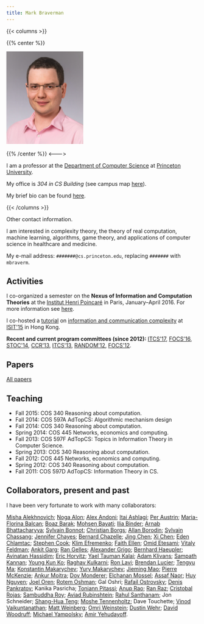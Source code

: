 ```yaml
---
title: Mark Braverman
---
```


<!-- markdownlint-capture -->
<!-- markdownlint-disable MD033 -->

<!-- markdownlint-restore -->

{{< columns >}} <!-- begin columns block -->

{{% center %}}

![Mark Braverman professional headshot, 2019](/media/Braverman-2019-small.png)

{{% /center %}}
<---> <!-- magic sparator, between columns -->


I am a professor at the [Department of Computer Science](https://www.cs.princeton.edu/)
at [Princeton University](https://www.princeton.edu/).

My office is *304 in CS Building* (see campus map
[here](https://etcweb.princeton.edu/pumap/#167)).

My brief bio can be found [here](/about/brief-bio/).

{{< /columns >}}



Other contact information.

I am interested in complexity theory, the theory of real computation, machine learning, algorithms, game theory, and applications of computer science in healthcare and medicine.

My e-mail address: `#######@cs.princeton.edu`, replacing `#######` with `mbraverm`.

## Activities
I co-organized a semester on the **Nexus of Information and Computation Theories**
at the [Institut Henri Poincaré](https://www.ihp.fr/en) in Paris, January–April 2016.
For more information see [here](https://csnexus.info/).

I co-hosted a [tutorial](https://www.isit2015.org/program/tutorials.html) on
[information and communication complexity](https://www.isit2015.org/resources/tutorials/T-AM-1.pdf)
at [ISIT'15](https://www.isit2015.org/) in Hong Kong.

**Recent and current program committees (since 2012):**
[ITCS'17](http://itcs-conf.org/itcs17/itcs17-info.html),
[FOCS'16](http://archive.dimacs.rutgers.edu/FOCS16/),
[STOC'14](http://www.columbia.edu/~cs2035/stoc/stoc2014/),
[CCR'13](http://ccr2013.mccme.ru/),
[ITCS'13](http://itcs2013.cs.berkeley.edu/),
[RANDOM'12](http://cui.unige.ch/tcs/random-approx/2012/),
[FOCS'12](http://ieee-focs.org/focs2012/).

## Papers
[All papers](/research/all-papers/)

## Teaching
- Fall 2015: COS 340 Reasoning about computation.
- Fall 2014: COS 597A AdTopCS: Algorithmic mechanism design
- Fall 2014: COS 340 Reasoning about computation.
- Spring 2014: COS 445 Networks, economics and computing.
- Fall 2013: COS 597F AdTopCS: Topics in Information Theory in Computer Science.
- Spring 2013: COS 340 Reasoning about computation.
- Fall 2012: COS 445 Networks, economics and computing.
- Spring 2012: COS 340 Reasoning about computation.
- Fall 2011: COS 597D AdTopCS: Information Theory in CS.

## Collaborators, present and past

I have been very fortunate to work with many collaborators:

[Misha Alekhnovich](https://www.math.ias.edu/~misha/);
[Noga Alon](https://www.tau.ac.il/~nogaa/);
[Alex Andoni](https://www.mit.edu/~andoni/);
[Itai Ashlagi](https://web.mit.edu/iashlagi/www/);
[Per Austrin](https://www.cs.toronto.edu/~austrin/);
[Maria-Florina Balcan](https://www.cc.gatech.edu/~ninamf/);
[Boaz Barak](https://www.boazbarak.org/);
[Mohsen Bayati](https://www.stanford.edu/~bayati/);
[Ilia Binder](https://www.math.toronto.edu/ilia/);
[Arnab Bhattacharyya](https://web.mit.edu/~abhatt/www/);
[Sylvain Bonnot](https://www.math.sunysb.edu/~bonnot/);
[Christian Borgs](https://research.microsoft.com/en-us/um/people/borgs/);
[Allan Borodin](https://www.cs.toronto.edu/~bor/);
[Sylvain Chassang](https://www.princeton.edu/~chassang/);
[Jennifer Chayes](https://research.microsoft.com/en-us/press/jchayes.aspx);
[Bernard Chazelle](https://www.cs.princeton.edu/~chazelle/);
[Jing Chen](https://people.csail.mit.edu/jingchen/);
[Xi Chen](https://www.cs.columbia.edu/~xichen/Homepage/Welcome.html);
[Eden Chlamtac](https://www.cs.princeton.edu/~chlamtac/);
[Stephen Cook](https://www.cs.toronto.edu/~sacook/);
[Klim Efremenko](https://www.ocf.berkeley.edu/~klimefre/);
[Faith Ellen](https://www.cs.toronto.edu/~faith/);
[Omid Etesami](https://algo.epfl.ch/~etesami/);
[Vitaly Feldman](https://www.almaden.ibm.com/cs/people/vitaly/);
[Ankit Garg](https://www.cs.princeton.edu/~garg/);
[Ran Gelles](https://www.cs.princeton.edu/~rgelles/);
[Alexander Grigo](https://www.math.toronto.edu/grigo/);
[Bernhard Haeupler](https://www.cs.cmu.edu/~haeupler/);
[Avinatan Hassidim](https://www2.lns.mit.edu/~avinatan/);
[Eric Horvitz](https://research.microsoft.com/en-us/um/people/horvitz/);
[Yael Tauman Kalai](https://research.microsoft.com/en-us/um/people/yael/);
[Adam Klivans](https://www.cs.utexas.edu/~klivans/);
[Sampath Kannan](https://www.cis.upenn.edu/~kannan/);
[Young Kun Ko](https://www.cs.princeton.edu/~yko/);
[Raghav Kulkarni](https://sites.google.com/site/kulraghav/);
[Ron Lavi](https://ie.technion.ac.il/~ronlavi/);
[Brendan Lucier](https://www.cs.toronto.edu/~blucier/);
[Tengyu Ma](https://www.cs.princeton.edu/~tengyu/);
[Konstantin Makarychev](https://www.cs.princeton.edu/~kmakaryc/);
[Yury Makarychev](https://ttic.uchicago.edu/~yury/);
[Jieming Mao](https://www.cs.princeton.edu/~jiemingm/);
[Pierre McKenzie](https://www.iro.umontreal.ca/~mckenzie/);
[Ankur Moitra](https://people.csail.mit.edu/moitra/);
[Dov Monderer](https://ie.technion.ac.il/Home/Users/dov0.html);
[Elchanan Mossel](https://www.stat.berkeley.edu/~mossel/);
[Assaf Naor](https://www.cims.nyu.edu/~naor/);
[Huy Nguyen](https://www.cs.princeton.edu/~hlnguyen/);
[Joel Oren](https://www.cs.toronto.edu/~oren/cs_toronto/Joel_Oren.html);
[Rotem Oshman](https://people.csail.mit.edu/rotem/);
Gal Oshri;
[Rafail Ostrovsky](https://web.cs.ucla.edu/~rafail/);
[Denis Pankratov](https://people.cs.uchicago.edu/~pankratov/);
Kanika Pasricha;
[Toniann Pitassi](https://www.cs.utoronto.ca/~toni/);
[Anup Rao](https://www.cs.washington.edu/homes/anuprao/);
[Ran Raz](https://www.wisdom.weizmann.ac.il/~ranraz/);
[Cristobal Rojas](https://www.math.toronto.edu/crojas/);
[Sambuddha Roy](https://researcher.ibm.com/view.php?person=in-sambuddha);
[Aviad Rubinshtein](https://www.eecs.berkeley.edu/~aviad/);
[Rahul Santhanam](https://homepages.inf.ed.ac.uk/rsanthan/);
Jon Schneider;
[Shang-Hua Teng](https://www-bcf.usc.edu/~shanghua/);
[Moshe Tennenholtz](https://iew3.technion.ac.il/Home/Users/Moshet.phtml);
Dave Touchette;
[Vinod Vaikuntanathan](https://people.csail.mit.edu/vinodv/index.html);
[Matt Weinberg](https://www.cs.princeton.edu/~smattw/);
[Omri Weinstein](https://www.cs.princeton.edu/~oweinste/);
[Dustin Wehr](https://www.cs.utoronto.ca/~wehr/);
[David Woodruff](https://researcher.watson.ibm.com/researcher/view.php?person=us-dpwoodru);
[Michael Yampolsky](https://www.math.toronto.edu/yampol/);
[Amir Yehudayoff](https://www.technion.ac.il/~yehuday/).
